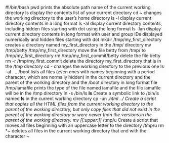 #!/bin/bash
pwd prints the absolute path name of the current working directory
ls display the contents list of your current directory
cd ~  changes the working directory to the user’s home directory
ls -l display current directory contents in a long format
ls -al display current directory contents, including hidden files starting with dot using the long format
ls -lan display current directory contents in long format with user and group IDs displayed numerically and hidden files starting with dot
mkdir /tmp/my_first_directory creates a directory named my_first_directory in the /tmp/ directory
mv /tmp/betty /tmp/my_first_directory move the file betty from /tmp/ to /tmp/my_first_directory
rm /tmp/my_first_commit/betty delete the file betty
rm -r /tmp/my_first_commit delete the directory my_first_directory that is in the /tmp directory
cd -  changes the working directory to the previous one
ls -al . .. /boot  lists all files (even ones with names beginning with a period character, which are normally hidden) in the current directory and the parent of the working directory and the /boot directory in long format
file /tmp/iamafile prints the type of the file named iamafile and the file iamafile will be in the /tmp directory
ln -s /bin/ls __ls__ Create a symbolic link to /bin/ls named __ls__ in the current working directory
cp -un *.html ../ Create a script that copies all the HTML files from the current working directory to the parent of the working directory, but only copy files that did not exist in the parent of the working directory or were newer than the versions in the parent of the working directory.
mv [[:upper:]]* /tmp/u Create a script that moves all files beginning with an uppercase letter to the directory /tmp/u
rm *~ deletes all files in the current working directory that end with the character ~

